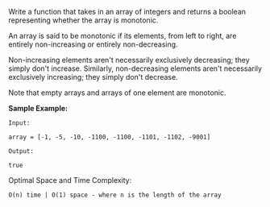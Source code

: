Write a function that takes in an array of integers and returns a boolean representing whether the array is monotonic.

An array is said to be monotonic if its elements, from left to right, are entirely non-increasing or entirely non-decreasing.

Non-increasing elements aren't necessarily exclusively decreasing; they simply don't increase. Similarly, non-decreasing elements aren't necessarily exclusively increasing; they simply don't decrease.

Note that empty arrays and arrays of one element are monotonic.

**Sample Example:**

```
Input: 

array = [-1, -5, -10, -1100, -1100, -1101, -1102, -9001]

Output:

true
```

Optimal Space and Time Complexity:

```
O(n) time | O(1) space - where n is the length of the array
```